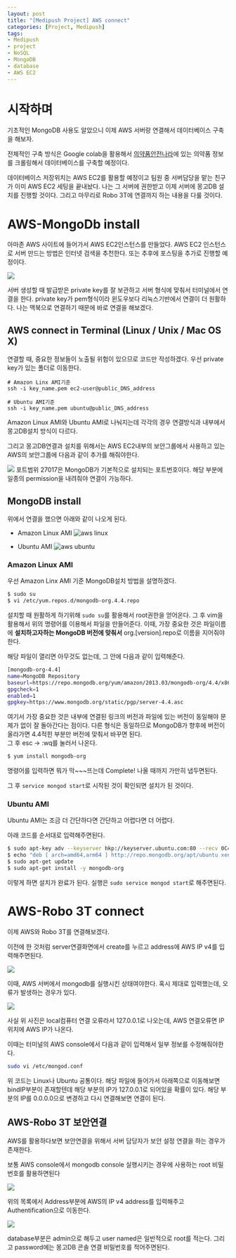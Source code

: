 ```yaml
---
layout: post
title: "[Medipush Project] AWS connect"
categories: [Project, Medipush]
tags:
- Medipush
- project
- NoSQL
- MongoDB
- database
- AWS EC2
---
```


 

# 시작하며
기초적인 MongoDB 사용도 알았으니 이제 AWS 서버랑 연결해서 데이터베이스 구축을 해보자.

전체적인 구축 방식은 Google colab을 활용해서 [의약품안전나라](https://nedrug.mfds.go.kr/index)에 있는 의약품 정보를 크롤링해서 데이터베이스를 구축할 예정이다.

데이터베이스 저장위치는 AWS EC2를 활용할 예정이고 팀원 중 서버담당을 맡는 친구가 이미 AWS EC2 세팅을 끝내놨다. 나는 그 서버에 권한받고 이제 서버에 몽고DB 설치를 진행할 것이다. 그리고 마무리로 Robo 3T에 연결까지 하는 내용을 다룰 것이다.

# AWS-MongoDb install
아마존 AWS 사이트에 들어가서 AWS EC2인스턴스를 만들었다. AWS EC2 인스턴스로 서버 만드는 방법은 인터넷 검색을 추천한다. 또는 추후에 포스팅을 추가로 진행할 예정이다.

![](/image/medipush/aws.png)

서버 생성할 때 발급받은 private key를 잘 보관하고 서버 형식에 맞춰서 터미널에서 연결을 한다. private key가 pem형식이라 윈도우보다 리눅스기반에서 연결이 더 원활하다. 나는 맥북으로 연결하기 때문에 바로 연결을 해보겠다.  

## AWS connect in Terminal (Linux / Unix / Mac OS X)
연결할 때, 중요한 정보들이 노출될 위험이 있으므로 코드만 작성하겠다.
우선 private key가 있는 폴더로 이동한다.

```
# Amazon Linx AMI기준
ssh -i key_name.pem ec2-user@public_DNS_address

# Ubuntu AMI기준
ssh -i key_name.pem ubuntu@public_DNS_address
```
Amazon Linux AMI와 Ubuntu AMI로 나눠지는데 각각의 경우 연결방식과 내부에서 몽고DB설치 방식이 다르다.

그리고 몽고DB연결과 설치를 위해서는 AWS EC2내부의 보안그룹에서 사용하고 있는 AWS의 보안그룹에 다음과 같이 추가를 해줘야한다.

![](/image/medipush/aws1.png)
포트범위 27017은 MongoDB가 기본적으로 설치되는 포트번호이다. 해당 부분에 일종의 permission을 내려줘야 연결이 가능하다.

## MongoDB install
위에서 연결을 했으면 아래와 같이 나오게 된다.

- Amazon Linux AMI
![aws linux](/image/medipush/aws2.png)

- Ubuntu AMI
![aws ubuntu](/image/medipush/aws3.png)

### Amazon Linux AMI
우선 Amazon Linx AMI 기준 MongoDB설치 방법을 설명하겠다.

```bash
$ sudo su
$ vi /etc/yum.repos.d/mongodb-org.4.4.repo
```

설치할 때 원활하게 하기위해 `sudo su`를 활용해서 root권한을 얻어온다. 그 후 vim을 활용해서 위의 명령어를 이용해서 파일을 만들어준다. 이때, 가장 중요한 것은 파일이름에 **설치하고자하는 MongoDB 버전에 맞춰서** org.[version].repo로 이름을 지어줘야한다.

해당 파일이 열리면 아무것도 없는데, 그 안에 다음과 같이 입력해준다.

```bash
[mongodb-org-4.4]
name=MongoDB Repository
baseurl=https://repo.mongodb.org/yum/amazon/2013.03/mongodb-org/4.4/x86_64/
gpgcheck=1
enabled=1
gpgkey=https://www.mongodb.org/static/pgp/server-4.4.asc
```
여기서 가장 중요한 것은 내부에 연결된 링크의 버전과 파일에 있는 버전이 동일해야 문제가 없이 잘 돌아간다는 점이다. 다른 형식은 동일하므로 MongoDB가 향후에 버전이 올라가면 4.4적힌 부분만 버전에 맞춰서 바꾸면 된다.  
그 후 esc -> :wq를 눌러서 나온다.

```bash
$ yum install mongodb-org
```
명령어를 입력하면 뭐가 막~~~뜨는데 Complete! 나올 때까지 가만히 냅두면된다.

그 후 `service mongod start`로 시작된 것이 확인되면 설치가 된 것이다.

### Ubuntu AMI
Ubuntu AMI는 조금 더 간단하다면 간단하고 어렵다면 더 어렵다.

아래 코드를 순서대로 입력해주면된다.

```bash
$ sudo apt-key adv --keyserver hkp://keyserver.ubuntu.com:80 --recv 0C49F3730359A14518585931BC711F9BA15703C6
$ echo "deb [ arch=amd64,arm64 ] http://repo.mongodb.org/apt/ubuntu xenial/mongodb-org/3.4 multiverse" | sudo tee /etc/apt/sources.list.d/mongodb-org-3.4.list
$ sudo apt-get update
$ sudo apt-get install -y mongodb-org
```
이렇게 하면 설치가 완료가 된다. 실행은 `sudo service mongod start`로 해주면된다.

# AWS-Robo 3T connect
이제 AWS와 Robo 3T를 연결해보겠다.

이전에 한 것처럼 server연결화면에서 create를 누르고 address에 AWS IP v4를 입력해주면된다.

![](/image/medipush/aws4.png)

이때, AWS 서버에서 mongodb를 실행시킨 상태여야한다. 혹시 제대로 입력했는데, 오류가 발생하는 경우가 있다.

![](/image/medipush/aws5.png)

사실 위 사진은 local컴퓨터 연결 오류라서 127.0.0.1로 나오는데, AWS 연결오류면 IP위치에 AWS IP가 나온다.

이때는 터미널의 AWS console에서 다음과 같이 입력해서 일부 정보를 수정해줘야한다.

```bash
sudo vi /etc/mongod.conf
```
위 코드는 Linux나 Ubuntu 공통이다. 해당 파일에 들어가서 아래쪽으로 이동해보면 bindIP부분이 존재할텐데 해당 부분의 IP가 127.0.0.1로 되어있을 확률이 있다. 해당 부분의 IP를 0.0.0.0으로 변경하고 다시 연결해보면 연결이 된다.

## AWS-Robo 3T 보안연결
AWS를 활용하다보면 보안연결을 위해서 서버 담당자가 보안 설정 연결을 하는 경우가 존재한다.

보통 AWS console에서 mongodb console 실행시키는 경우에 사용하는 root 비밀번호를 활용하면된다

![](/image/medipush/aws4.png)

위의 목록에서 Address부분에 AWS의 IP v4 address를 입력해주고 Authentification으로 이동한다.

![](/image/medipush/authen.png)

database부분은 admin으로 해두고 user named은 일반적으로 root를 적는다.
그리고 password에는 몽고DB 콘솔 연결 비밀번호를 적어주면된다.
